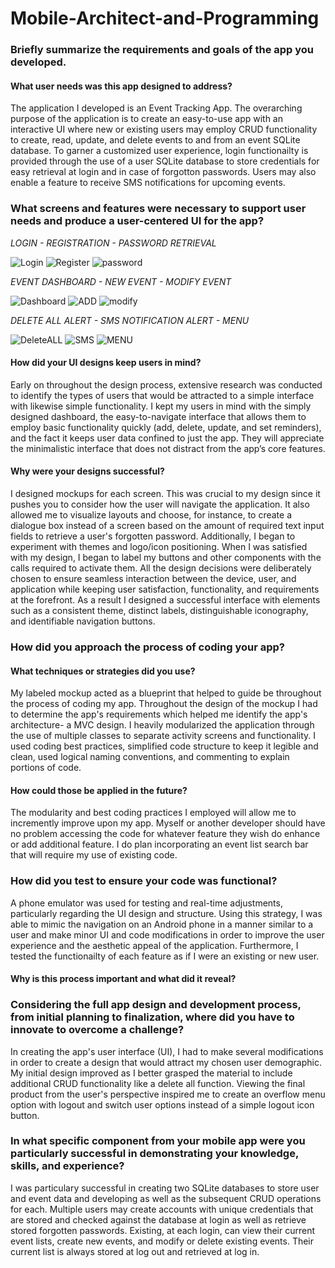 # Mobile-Architect-and-Programming
### Briefly summarize the requirements and goals of the app you developed. 
#### What user needs was this app designed to address?
The application I developed is an Event Tracking App. The overarching purpose of the application is to create an easy-to-use app with an interactive UI where new or existing users may employ CRUD functionality to create, read, update, and delete events to and from an event SQLite database. To garner a customized user experience, login functionailty is provided through the use of a user SQLite database to store credentials for easy retrieval at login and in case of forgotton passwords. Users may also enable a feature to receive SMS notifications for upcoming events.
### What screens and features were necessary to support user needs and produce a user-centered UI for the app? 
*LOGIN - REGISTRATION - PASSWORD RETRIEVAL*

![Login](https://user-images.githubusercontent.com/88759442/185329824-fef776a0-4b7b-4fab-9e63-40b9be7ac785.jpg)
![Register](https://user-images.githubusercontent.com/88759442/185330011-43a9a482-9ada-4a33-b058-c984b1399d4c.jpg)
![password](https://user-images.githubusercontent.com/88759442/185330044-548e6a08-88a8-4278-ba39-dd8068552193.jpg)

*EVENT DASHBOARD - NEW EVENT - MODIFY EVENT*

![Dashboard](https://user-images.githubusercontent.com/88759442/185330219-e3227810-9616-4080-9cae-9b642adc2af7.jpg)
![ADD](https://user-images.githubusercontent.com/88759442/185330269-2e8b4d90-f352-4efd-bbcb-1767cf905603.jpg)
![modify](https://user-images.githubusercontent.com/88759442/185330675-a8048697-55cb-4354-8786-5ad0a96c9ae0.jpg)

*DELETE ALL ALERT - SMS NOTIFICATION ALERT - MENU*

![DeleteALL](https://user-images.githubusercontent.com/88759442/185330815-c173917b-4d82-4f53-81f0-c3f1d5431dfb.jpg)
![SMS](https://user-images.githubusercontent.com/88759442/185330843-3f6e19d3-2fa0-4d84-9429-2ccc6fcc9c6c.jpg)
![MENU](https://user-images.githubusercontent.com/88759442/185330885-615bc75c-e628-4fd2-a4d7-b0013b8a84dc.jpg)


#### How did your UI designs keep users in mind? 
Early on throughout the design process, extensive research was conducted to identify the types of users that would be attracted to a simple interface with likewise simple functionality. I kept my users in mind with the simply designed dashboard, the easy-to-navigate interface that allows them to employ basic functionality quickly (add, delete, update, and set reminders), and the fact it keeps user data confined to just the app. They will appreciate the  minimalistic interface that does not distract from the app’s core features.  
#### Why were your designs successful?
I designed mockups for each screen. This was crucial to my design since it pushes you to consider how the user will navigate the application. It also allowed me to visualize layouts and choose, for instance, to create a dialogue box instead of a screen based on the amount of required text input fields to retrieve a user's forgotten password. Additionally, I began to experiment with themes and logo/icon positioning. When I was satisfied with my design, I began to label my buttons and other components with the calls required to activate them. All the design decisions were deliberately chosen to ensure seamless interaction between the device, user, and application while keeping user satisfaction, functionality, and requirements at the forefront. As a result I designed a successful interface with elements such as a consistent theme, distinct labels, distinguishable iconography, and identifiable navigation buttons.
### How did you approach the process of coding your app? 
#### What techniques or strategies did you use? 
My labeled mockup acted as a blueprint that helped to guide be throughout the process of coding my app. Throughout the design of the mockup I had to determine the app's requirements which helped me identify the app's architecture- a MVC design. I heavily modularized the application through the use of multiple classes to separate activity screens and functionality. I used coding best practices, simplified code structure to keep it legible and clean, used logical naming conventions, and commenting to explain portions of code.
#### How could those be applied in the future?
The modularity and best coding practices I employed will allow me to incremently improve upon my app. Myself or another developer should have no problem accessing the code for whatever feature they wish do enhance or add additional feature. I do plan incorporating an event list search bar that will require my use of existing code.
### How did you test to ensure your code was functional?
A phone emulator was used for testing and real-time adjustments, particularly regarding the UI design and structure. Using this strategy, I was able to mimic the navigation on an Android phone in a manner similar to a user and make minor UI and code modifications in order to improve the user experience and the aesthetic appeal of the application. Furthermore, I tested the functionailty of each feature as if I were an existing or new user. 
#### Why is this process important and what did it reveal?
### Considering the full app design and development process, from initial planning to finalization, where did you have to innovate to overcome a challenge?
In creating the app's user interface (UI), I had to make several modifications in order to create a design that would attract my chosen user demographic. My initial design improved as I better grasped the material to include additional CRUD functionality like a delete all function. Viewing the final product from the user's perspective inspired me to create an overflow menu option with logout and switch user options instead of a simple logout icon button. 
### In what specific component from your mobile app were you particularly successful in demonstrating your knowledge, skills, and experience?
I was particulary successful in creating two SQLite databases to store user and event data and developing as well as the subsequent CRUD operations for each. Multiple users may create accounts with unique credentials that are stored and checked against the database at login as well as retrieve stored forgotten passwords. Existing, at each login, can view their current event lists, create new events, and modify or delete existing events. Their current list is always stored at log out and retrieved at log in.
